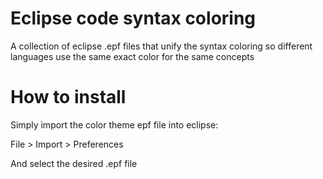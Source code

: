 # Eclipse code syntax coloring

A collection of eclipse .epf files that unify the syntax coloring so different languages use the same exact color for the same concepts


# How to install

Simply import the color theme epf file into eclipse:

File > Import > Preferences

And select the desired .epf file
